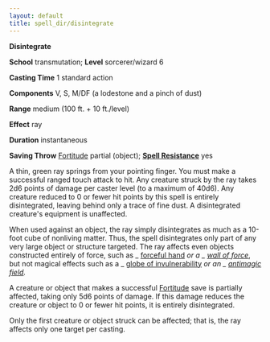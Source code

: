 ```yaml
---
layout: default
title: spell_dir/disintegrate
---
```

 **Disintegrate**

**School** transmutation; **Level** sorcerer/wizard 6

**Casting Time** 1 standard action

**Components** V, S, M/DF (a lodestone and a pinch of dust)

**Range** medium (100 ft. + 10 ft./level)

**Effect** ray

**Duration** instantaneous

**Saving Throw** [Fortitude](../combat#_fortitude) partial (object); **[Spell Resistance](../glossary#_spell-resistance)** yes

A thin, green ray springs from your pointing finger. You must make a successful ranged touch attack to hit. Any creature struck by the ray takes 2d6 points of damage per caster level (to a maximum of 40d6). Any creature reduced to 0 or fewer hit points by this spell is entirely disintegrated, leaving behind only a trace of fine dust. A disintegrated creature's equipment is unaffected.

When used against an object, the ray simply disintegrates as much as a 10-foot cube of nonliving matter. Thus, the spell disintegrates only part of any very large object or structure targeted. The ray affects even objects constructed entirely of force, such as _ [forceful hand](forcefulHand#_forceful-hand) _or a _ [wall of force](wallOfForce#_wall-of-force)_, but not magical effects such as a _ [globe of invulnerability](globeOfInvulnerability#_globe-of-invulnerability) _or an _ [antimagic field](antimagicField#_antimagic-field)._

A creature or object that makes a successful [Fortitude](../combat#_fortitude) save is partially affected, taking only 5d6 points of damage. If this damage reduces the creature or object to 0 or fewer hit points, it is entirely disintegrated.

Only the first creature or object struck can be affected; that is, the ray affects only one target per casting.


